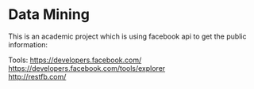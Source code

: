 # Data Mining

This is an academic project which is using facebook api to get the public information:<br />

Tools:
https://developers.facebook.com/ <br />
https://developers.facebook.com/tools/explorer <br />
http://restfb.com/
